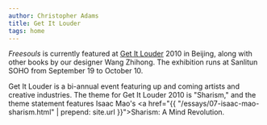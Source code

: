 ```yaml
---
author: Christopher Adams
title: Get It Louder
tags: home
---
```


*Freesouls* is currently featured at [Get It Louder] 2010 in Beijing,
along with other books by our designer Wang Zhihong. The exhibition runs
at Sanlitun SOHO from September 19 to October 10.

Get It Louder is a bi-annual event featuring up and coming artists and
creative industries.
The theme for Get It Louder 2010 is "Sharism," and the theme statement
features Isaac Mao's <a href="{{ "/essays/07-isaac-mao-sharism.html" |
prepend: site.url }}">Sharism: A Mind Revolution</a>.

[Get It Louder]: https://en.wikipedia.org/wiki/Get_It_Louder
